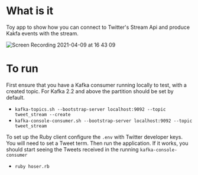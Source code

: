 # What is it

Toy app to show how you can connect to Twitter's Stream Api and produce Kakfa events with the stream.

![Screen Recording 2021-04-09 at 16 43 09](https://user-images.githubusercontent.com/3874566/114198296-70e01100-9953-11eb-9956-c8d5b8891105.gif)

# To run

First ensure that you have a Kafka consumer running locally to test, with a created topic. For Kafka 2.2 and above the partition should be set by default. 
- `kafka-topics.sh --bootstrap-server localhost:9092 --topic tweet_stream --create`
- `kafka-console-consumer.sh --bootstrap-server localhost:9092 --topic tweet_stream`

To set up the Ruby client configure the `.env` with Twitter developer keys. You will need to set a Tweet term. Then run the application. If it works, you should start seeing the Tweets received in the running `kafka-console-consumer`

- `ruby hoser.rb`


